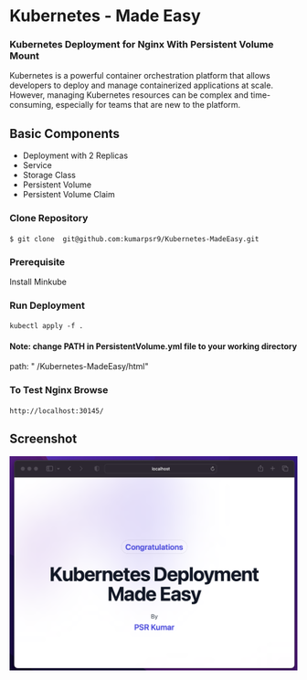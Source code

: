 
# Kubernetes - Made Easy
### Kubernetes Deployment for Nginx With Persistent Volume Mount 

Kubernetes is a powerful container orchestration platform that allows developers to deploy and manage containerized applications at scale. However, managing Kubernetes resources can be complex and time-consuming, especially for teams that are new to the platform.

## Basic Components
- Deployment with 2 Replicas 
- Service
- Storage Class
- Persistent Volume
- Persistent Volume Claim


### Clone Repository 
`$ git clone  git@github.com:kumarpsr9/Kubernetes-MadeEasy.git`

### Prerequisite
Install Minkube 


### Run Deployment
`kubectl apply -f .`

#### Note: change **PATH** in **PersistentVolume.yml** file to your working directory

path: "**<PATH>** /Kubernetes-MadeEasy/html"


### To Test Nginx Browse 
`http://localhost:30145/`

## Screenshot

![Test Page](https://raw.githubusercontent.com/kumarpsr9/Kubernetes-MadeEasy/main/html/screenshot.png)

